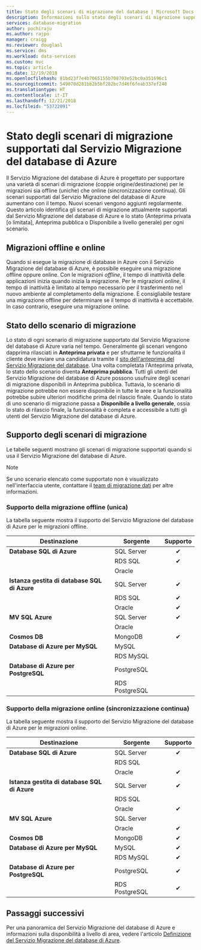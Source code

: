 ```yaml
---
title: Stato degli scenari di migrazione del database | Microsoft Docs
description: Informazioni sullo stato degli scenari di migrazione supportati dal Servizio Migrazione del database di Azure.
services: database-migration
author: pochiraju
ms.author: rajpo
manager: craigg
ms.reviewer: douglasl
ms.service: dms
ms.workload: data-services
ms.custom: mvc
ms.topic: article
ms.date: 12/19/2018
ms.openlocfilehash: 81bd23f7e4b7065155b708703e52bc0a351696c1
ms.sourcegitcommit: 549070d281bb2b5bf282bc7d46f6feab337ef248
ms.translationtype: HT
ms.contentlocale: it-IT
ms.lasthandoff: 12/21/2018
ms.locfileid: "53722091"
---
```

# <a name="status-of-migration-scenarios-supported-by-the-azure-database-migration-service"></a>Stato degli scenari di migrazione supportati dal Servizio Migrazione del database di Azure
Il Servizio Migrazione del database di Azure è progettato per supportare una varietà di scenari di migrazione (coppie origine/destinazione) per le migrazioni sia offline (uniche) che online (sincronizzazione continua). Gli scenari supportati dal Servizio Migrazione del database di Azure aumentano con il tempo. Nuovi scenari vengono aggiunti regolarmente. Questo articolo identifica gli scenari di migrazione attualmente supportati dal Servizio Migrazione del database di Azure e lo stato (Anteprima privata [o limitata], Anteprima pubblica o Disponibile a livello generale) per ogni scenario.

## <a name="offline-versus-online-migrations"></a>Migrazioni offline e online
Quando si esegue la migrazione di database in Azure con il Servizio Migrazione del database di Azure, è possibile eseguire una migrazione offline oppure online. Con le migrazioni *offline*, il tempo di inattività delle applicazioni inizia quando inizia la migrazione. Per le migrazioni *online*, il tempo di inattività è limitato al tempo necessario per il trasferimento nel nuovo ambiente al completamento della migrazione. È consigliabile testare una migrazione offline per determinare se il tempo di inattività è accettabile. In caso contrario, eseguire una migrazione online.

## <a name="migration-scenario-status"></a>Stato dello scenario di migrazione
Lo stato di ogni scenario di migrazione supportato dal Servizio Migrazione del database di Azure varia nel tempo. Generalmente gli scenari vengono dapprima rilasciati in **Anteprima privata** e per sfruttarne le funzionalità il cliente deve inviare una candidatura tramite il [sito dell'anteprima del Servizio Migrazione del database](https://aka.ms/dms-preview). Una volta completata l'Anteprima privata, lo stato dello scenario diventa **Anteprima pubblica**. Tutti gli utenti del Servizio Migrazione del database di Azure possono usufruire degli scenari di migrazione disponibili in Anteprima pubblica. Tuttavia, lo scenario di migrazione potrebbe non essere disponibile in tutte le aree e la funzionalità potrebbe subire ulteriori modifiche prima del rilascio finale. Quando lo stato di uno scenario di migrazione passa a **Disponibile a livello generale**, ossia lo stato di rilascio finale, la funzionalità è completa e accessibile a tutti gli utenti del Servizio Migrazione del database di Azure. 

## <a name="migration-scenario-support"></a>Supporto degli scenari di migrazione

Le tabelle seguenti mostrano gli scenari di migrazione supportati quando si usa il Servizio Migrazione del database di Azure.

> [!NOTE]
> Se uno scenario elencato come supportato non è visualizzato nell'interfaccia utente, contattare il [team di migrazione dati](mailto:datamigrationteam@microsoft.com) per altre informazioni.

### <a name="offline-one-time-migration-support"></a>Supporto della migrazione offline (unica)
La tabella seguente mostra il supporto del Servizio Migrazione del database di Azure per le migrazioni offline.

| Destinazione  | Sorgente | Supporto |
| ------------- | ------------- | :-------------: |
| **Database SQL di Azure**  | SQL Server | ✔ |
|   | RDS SQL  |  ✔ |
|   | Oracle  |   |
| **Istanza gestita di database SQL di Azure**  | SQL Server  | ✔ |
|   | RDS SQL  | ✔ |
|   | Oracle  | ✔  |
| **MV SQL Azure**  | SQL Server  | ✔ |
|   | Oracle  |   |
| **Cosmos DB**  | MongoDB  | ✔ |
| **Database di Azure per MySQL**  | MySQL  |  |
|   | RDS MySQL  |  |
| **Database di Azure per PostgreSQL**  | PostgreSQL |  |
|  | RDS PostgreSQL  |  |

### <a name="online-continuous-sync-migration-support"></a>Supporto della migrazione online (sincronizzazione continua)
La tabella seguente mostra il supporto del Servizio Migrazione del database di Azure per le migrazioni online.

| Destinazione  | Sorgente | Supporto |
| ------------- | ------------- | :-------------: |
| **Database SQL di Azure**  | SQL Server | ✔ |
|   | RDS SQL  |   |
|   | Oracle  |  ✔ |
| **Istanza gestita di database SQL di Azure**  | SQL Server  | ✔ |
|   | RDS SQL  |  |
|   | Oracle  | ✔  |
| **MV SQL Azure**  | SQL Server  |   |
|   | Oracle  | ✔  |
| **Cosmos DB**  | MongoDB  | ✔ |
| **Database di Azure per MySQL**  | MySQL  | ✔ |
|   | RDS MySQL  | ✔ |
| **Database di Azure per PostgreSQL**  | PostgreSQL | ✔ |
|  | RDS PostgreSQL  | ✔ |

## <a name="next-steps"></a>Passaggi successivi
Per una panoramica del Servizio Migrazione del database di Azure e informazioni sulla disponibilità a livello di area, vedere l'articolo [Definizione del Servizio Migrazione del database di Azure](dms-overview.md). 
